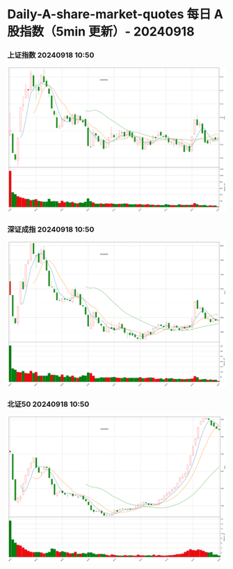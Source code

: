 
# Daily-A-share-market-quotes 每日 A 股指数（5min 更新）- 20240918

### 上证指数 20240918 10:50
![](./fig/2024/9/20240918-sh000001.png)

### 深证成指 20240918 10:50
![](./fig/2024/9/20240918-sz399001.png)

### 北证50 20240918 10:50
![](./fig/2024/9/20240918-bj899050.png)
